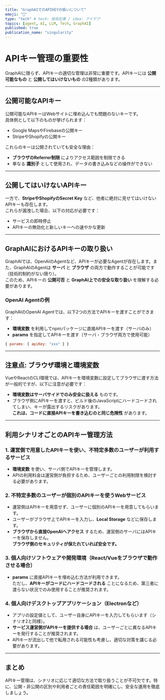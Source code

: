 ```yaml
---
title: "GraphAIでのAPIKEYの扱いについて"
emoji: "🤖"
type: "tech" # tech: 技術記事 / idea: アイデア
topics: [agent, AI, LLM, Tech, GraphAI]
published: true
publication_name: "singularity"
---
```



# APIキー管理の重要性

GraphAIに限らず、APIキーの適切な管理は非常に重要です。APIキーには **公開可能なもの** と **公開してはいけないもの** の2種類があります。

---

## 公開可能なAPIキー  
公開可能なAPIキーはWebサイトに埋め込んでも問題のないキーです。  
具体例として以下のものが挙げられます：  
- Google MapsやFirebaseの公開キー  
- StripeやShopifyの公開キー  

これらのキーは公開されていても安全な理由：  
- **ブラウザのReferrer制限** によりアクセス範囲を制限できる  
- 単なる **識別子** として使用され、データの書き込みなどの操作ができない  

---

## 公開してはいけないAPIキー  
一方で、**StripeやShopifyのSecret Key** など、他者に絶対に見せてはいけないAPIキーも存在します。  
これらが漏洩した場合、以下の対応が必要です：  
- サービスの即時停止  
- APIキーの無効化と新しいキーへの速やかな更新  

---

## GraphAIにおけるAPIキーの取り扱い  

GraphAIでは、OpenAIのAgentなど、APIキーが必要なAgentが存在します。また、GraphAIのAgentは **サーバ** と **ブラウザ** の両方で動作することが可能です（技術的制約がない限り）。  
このため、APIキーの **公開可否** と **GraphAI上での安全な取り扱い** を理解する必要があります。


### OpenAI Agentの例
GraphAIのOpenAI Agentでは、以下2つの方法でAPIキーを渡すことができます：

-  **環境変数** を利用してnpmパッケージに直接APIキーを渡す（サーバのみ）
-  **params** を指定してAPIキーを渡す（サーバ・ブラウザ両方で使用可能）

```Javascript
{ params: { apiKey: "xxx" } }
```

---

## 注意点: ブラウザ環境と環境変数  
VueやReactのCLI環境では、APIキーを環境変数に設定してブラウザに渡す方法が一般的ですが、以下に注意が必要です：  
- **環境変数はサーバサイドでのみ安全に扱える** ものです。  
- ブラウザ側にAPIキーを渡すと、ビルド後のJavaScriptにハードコードされてしまい、キーが露出するリスクがあります。  
  **これは、コードに直接APIキーを書き込むのと同じ危険性** があります。  

---

## 利用シナリオごとのAPIキー管理方法  

### 1. 運営側で用意したAPIキーを使い、不特定多数のユーザーが利用するサービス  
- **環境変数** を使い、サーバ側でAPIキーを管理します。  
- APIの利用料金は運営側が負担するため、ユーザーごとの利用制限を検討する必要があります。  

### 2. 不特定多数のユーザーが個別のAPIキーを使うWebサービス  
- 運営側はAPIキーを用意せず、ユーザーに個別のAPIキーを用意してもらいます。  
- ユーザーがブラウザ上でAPIキーを入力し、**Local Storage** などに保存します。  
- **ブラウザから直接OpenAIへアクセス** するため、運営側のサーバにはAPIキーを保存しません。  
  **ブラウザ側のセキュリティが保たれていれば安全です。**  

### 3. 個人向けソフトウェアや開発環境（React/Vueをブラウザで動作させる場合）  
- **params** に直接APIキーを埋め込む方法が利用できます。  
ただし、**APIキーがコードにハードコードされる** ことになるため、第三者に渡らない状況でのみ使用することが推奨されます。  

### 4. 個人向けデスクトップアプリケーション（Electronなど）  
- アプリの設定値として、ユーザー自身にAPIキーを入力してもらいます（シナリオ2と同様）。  
- **サービス運営側がAPIキーを提供する場合** は、ユーザーごとに異なるAPIキーを発行することが推奨されます。  
- APIキーが流出して他で転用される可能性も考慮し、適切な対策を講じる必要があります。  

---

## まとめ  
APIキー管理は、シナリオに応じて適切な方法で取り扱うことが不可欠です。特に、公開・非公開の区別や利用者ごとの責任範囲を明確にし、安全な運用を徹底しましょう。


